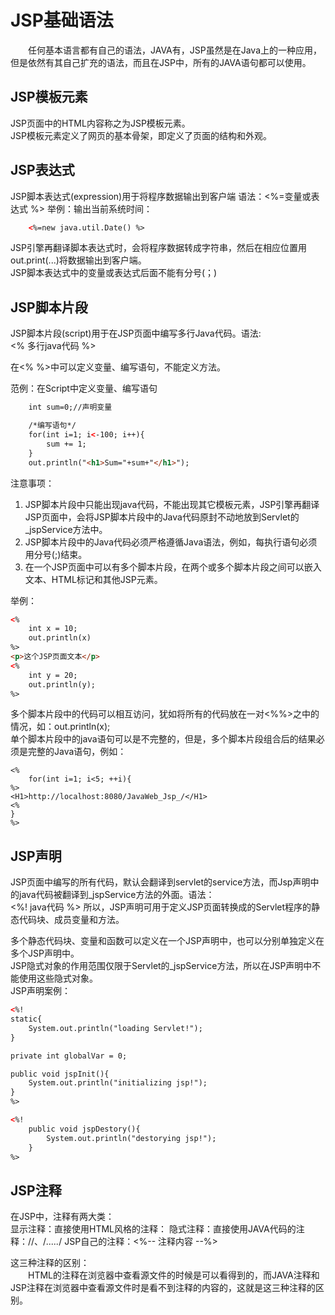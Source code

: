# JSP基础语法

&emsp;&emsp;任何基本语言都有自己的语法，JAVA有，JSP虽然是在Java上的一种应用，但是依然有其自己扩充的语法，而且在JSP中，所有的JAVA语句都可以使用。  

## JSP模板元素
JSP页面中的HTML内容称之为JSP模板元素。  
JSP模板元素定义了网页的基本骨架，即定义了页面的结构和外观。  

## JSP表达式
JSP脚本表达式(expression)用于将程序数据输出到客户端
    语法：<%=变量或表达式 %>
    举例：输出当前系统时间：
```html
    <%=new java.util.Date() %>
```

JSP引擎再翻译脚本表达式时，会将程序数据转成字符串，然后在相应位置用out.print(...)将数据输出到客户端。  
JSP脚本表达式中的变量或表达式后面不能有分号(；)

## JSP脚本片段
JSP脚本片段(script)用于在JSP页面中编写多行Java代码。语法:  
<%
    多行java代码
%>

在<% %>中可以定义变量、编写语句，不能定义方法。

范例：在Script中定义变量、编写语句
```html
    int sum=0;//声明变量

    /*编写语句*/
    for(int i=1; i<-100; i++){
        sum += 1;
    } 
    out.println("<h1>Sum="+sum+"</h1>");
```

注意事项：
1. JSP脚本片段中只能出现java代码，不能出现其它模板元素，JSP引擎再翻译JSP页面中，会将JSP脚本片段中的Java代码原封不动地放到Servlet的_jspService方法中。  
2. JSP脚本片段中的Java代码必须严格遵循Java语法，例如，每执行语句必须用分号(;)结束。  
3. 在一个JSP页面中可以有多个脚本片段，在两个或多个脚本片段之间可以嵌入文本、HTML标记和其他JSP元素。  

举例：  
```html
<%
    int x = 10;
    out.println(x)
%>
<p>这个JSP页面文本</p>
<%
    int y = 20;
    out.println(y);
%>
```

多个脚本片段中的代码可以相互访问，犹如将所有的代码放在一对<%%>之中的情况，如：out.println(x);  
单个脚本片段中的java语句可以是不完整的，但是，多个脚本片段组合后的结果必须是完整的Java语句，例如：  
```
<%
    for(int i=1; i<5; ++i){
%>
<H1>http://localhost:8080/JavaWeb_Jsp_/</H1>
<%
}
%>
```

## JSP声明
JSP页面中编写的所有代码，默认会翻译到servlet的service方法，而Jsp声明中的java代码被翻译到_jspService方法的外面。语法：  
<%!
    java代码
%>
所以，JSP声明可用于定义JSP页面转换成的Servlet程序的静态代码块、成员变量和方法。  

多个静态代码块、变量和函数可以定义在一个JSP声明中，也可以分别单独定义在多个JSP声明中。  
JSP隐式对象的作用范围仅限于Servlet的_jspService方法，所以在JSP声明中不能使用这些隐式对象。  
JSP声明案例：  
```html
<%!
static{
    System.out.println("loading Servlet!");
}

private int globalVar = 0;

public void jspInit(){
    System.out.println("initializing jsp!");
}
%>

<%!
    public void jspDestory(){
        System.out.println("destorying jsp!");
    }
%>
```

## JSP注释
在JSP中，注释有两大类：  
    显示注释：直接使用HTML风格的注释：<!--  注释内容-->
    隐式注释：直接使用JAVA代码的注释：//、/*.....*/
    JSP自己的注释：<%-- 注释内容 --%>

这三种注释的区别：  
&emsp;&emsp;HTML的注释在浏览器中查看源文件的时候是可以看得到的，而JAVA注释和JSP注释在浏览器中查看源文件时是看不到注释的内容的，这就是这三种注释的区别。